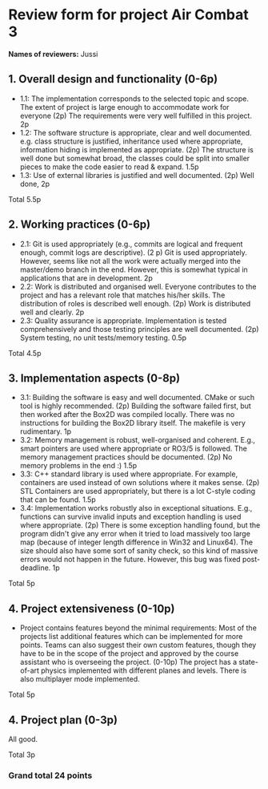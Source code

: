 
# Review form for project Air Combat 3
**Names of reviewers:**
Jussi


## 1. Overall design and functionality (0-6p)
  * 1.1: The implementation corresponds to the selected topic and
scope. The extent of project is large enough to accommodate work for
everyone (2p)
The requirements were very well fulfilled in this project. 2p
  * 1.2: The software structure is appropriate, clear and well
documented. e.g. class structure is justified, inheritance used where
appropriate, information hiding is implemented as appropriate. (2p)
The structure is well done but somewhat broad, the classes could be split into smaller 
pieces to make the code easier to read & expand. 1.5p
  * 1.3: Use of external libraries is justified and well documented. (2p)
Well done, 2p

Total 5.5p


## 2. Working practices (0-6p)
  * 2.1: Git is used appropriately (e.g., commits are logical and
frequent enough, commit logs are descriptive). (2 p)
Git is used appropriately. However, seems like not all the work were actually 
merged into the master/demo branch in the end. However, this is somewhat 
typical in applications that are in development. 2p
  * 2.2: Work is distributed and organised well. Everyone contributes
to the project and has a relevant role that matches his/her skills.
The distribution of roles is described well enough. (2p)
Work is distributed well and clearly. 2p
  * 2.3: Quality assurance is appropriate. Implementation is tested
comprehensively and those testing principles are well documented. (2p)
System testing, no unit tests/memory testing. 0.5p

Total 4.5p

## 3. Implementation aspects (0-8p)
  * 3.1: Building the software is easy and well documented. CMake or
such tool is highly recommended. (2p)
Building the software failed first, but then worked after the 
Box2D was compiled locally. There was no instructions for building the 
Box2D library itself. The makefile is very rudimentary. 1p
  * 3.2: Memory management is robust, well-organised and
coherent. E.g., smart pointers are used where appropriate or RO3/5 is
followed. The memory management practices should be documented. (2p)
No memory problems in the end :) 1.5p
  * 3.3: C++ standard library is used where appropriate. For example,
containers are used instead of own solutions where it makes sense. (2p)
STL Containers are used appropriately, but there is a lot C-style coding 
that can be found. 1.5p
  * 3.4: Implementation works robustly also in exceptional
situations. E.g., functions can survive invalid inputs and exception
handling is used where appropriate. (2p)
There is some exception handling found, but the program didn't give any error 
when it tried to load massively too large map (because of integer length difference 
in Win32 and Linux64). The size should also have some 
sort of sanity check, so this kind of massive errors would not happen in the 
future. However, this bug was fixed post-deadline. 1p

Total 5p

## 4. Project extensiveness (0-10p)
  * Project contains features beyond the minimal requirements: Most of
the projects list additional features which can be implemented for
more points. Teams can also suggest their own custom features, though
they have to be in the scope of the project and approved by the course
assistant who is overseeing the project. (0-10p)
The project has a state-of-art physics implemented with different planes 
and levels. There is also multiplayer mode implemented.

Total 5p

## 4. Project plan (0-3p)
All good.

Total 3p

### Grand total 24 points